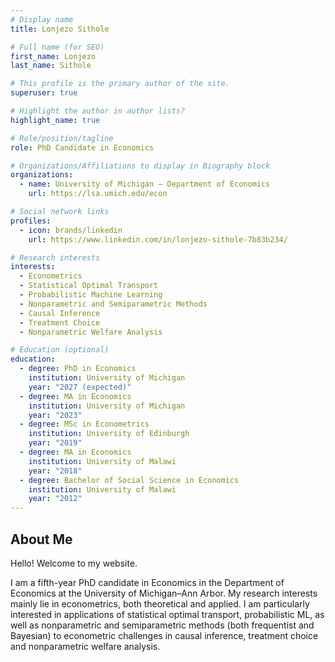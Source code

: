 ```yaml
---
# Display name
title: Lonjezo Sithole

# Full name (for SEO)
first_name: Lonjezo
last_name: Sithole

# This profile is the primary author of the site.
superuser: true

# Highlight the author in author lists?
highlight_name: true

# Role/position/tagline
role: PhD Candidate in Economics

# Organizations/Affiliations to display in Biography block
organizations:
  - name: University of Michigan – Department of Economics
    url: https://lsa.umich.edu/econ

# Social network links
profiles:
  - icon: brands/linkedin
    url: https://www.linkedin.com/in/lonjezo-sithole-7b83b234/

# Research interests
interests:
  - Econometrics
  - Statistical Optimal Transport
  - Probabilistic Machine Learning
  - Nonparametric and Semiparametric Methods
  - Causal Inference
  - Treatment Choice
  - Nonparametric Welfare Analysis

# Education (optional)
education:
  - degree: PhD in Economics
    institution: University of Michigan
    year: "2027 (expected)"
  - degree: MA in Economics
    institution: University of Michigan
    year: "2023"
  - degree: MSc in Econometrics
    institution: University of Edinburgh
    year: "2019"
  - degree: MA in Economics
    institution: University of Malawi
    year: "2018"
  - degree: Bachelor of Social Science in Economics
    institution: University of Malawi
    year: "2012"
---
```


## About Me

Hello! Welcome to my website.

I am a fifth-year PhD candidate in Economics in the Department of Economics at the University of Michigan–Ann Arbor. My research interests mainly lie in econometrics, both theoretical and applied. I am particularly interested in applications of statistical optimal transport, probabilistic ML, as well as nonparametric and semiparametric methods (both frequentist and Bayesian) to econometric challenges in causal inference, treatment choice and nonparametric welfare analysis.
